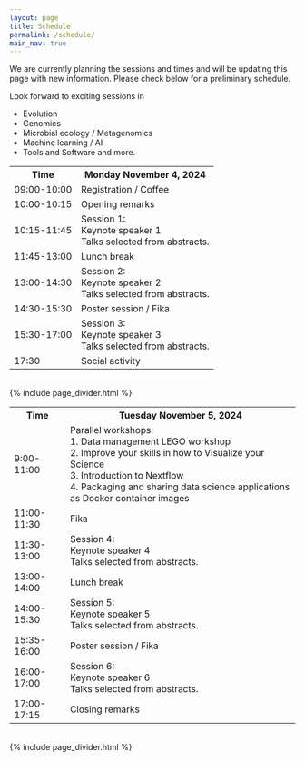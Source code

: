```yaml
---
layout: page
title: Schedule
permalink: /schedule/
main_nav: true
---
```


We are currently planning the sessions and times and will be updating this page with new information. Please check below for a preliminary schedule.

Look forward to exciting sessions in 
- Evolution
- Genomics
- Microbial ecology / Metagenomics
- Machine learning / AI
- Tools and Software
and more.

<!-- ![alt text]({{ site.baseurl }}/assets/profile-placeholder.gif "Profile Picture"){:.profile} -->

<table>
  <tr>
    <th>Time</th>
    <th>Monday November 4, 2024</th>
  </tr>
  <tr>
    <td>09:00-10:00</td>
    <td>Registration / Coffee</td>
  </tr>
  <tr>
    <td>10:00-10:15</td>
    <td>Opening remarks</td>
  </tr>
  <tr>
    <td>10:15-11:45</td>
    <td>Session 1:<br>Keynote speaker 1<br>Talks selected from abstracts.</td>
  </tr>
  <tr>
    <td>11:45-13:00</td>
    <td>Lunch break</td>
  </tr>
  <tr>
    <td>13:00-14:30</td>
    <td>Session 2:<br>Keynote speaker 2<br>Talks selected from abstracts.</td>
  </tr>
  <tr>
    <td>14:30-15:30</td>
    <td>Poster session / Fika</td>
  </tr>
  <tr>
    <td>15:30-17:00</td>
    <td>Session 3:<br>Keynote speaker 3<br>Talks selected from abstracts.</td>
  </tr>
  <tr>
    <td>17:30</td>
    <td>Social activity</td>
  </tr>
</table>

<br>
 {% include page_divider.html %}
 <br>

<table>
  <tr>
    <th>Time</th>
    <th>Tuesday November 5, 2024</th>
  </tr>
  <tr>
    <td>9:00-11:00</td>
    <td>Parallel workshops:<br>1. Data management LEGO workshop<br>2. Improve your skills in how to Visualize your Science<br>3. Introduction to Nextflow<br>4. Packaging and sharing data science applications as Docker container images</td>
  </tr>
   <tr>
    <td>11:00-11:30</td>
    <td>Fika</td>
  </tr>
  <tr>
    <td>11:30-13:00</td>
    <td>Session 4:<br>Keynote speaker 4<br>Talks selected from abstracts.</td>
  </tr>
  <tr>
    <td>13:00-14:00</td>
    <td>Lunch break</td>
  </tr>
  <tr>
    <td>14:00-15:30</td>
    <td>Session 5:<br>Keynote speaker 5<br>Talks selected from abstracts.</td>
  </tr>
  <tr>
    <td>15:35-16:00</td>
    <td>Poster session / Fika</td>
  </tr>
  <tr>
    <td>16:00-17:00</td>
    <td>Session 6:<br>Keynote speaker 6<br>Talks selected from abstracts.</td>
  </tr>
  <tr>
    <td>17:00-17:15</td>
    <td>Closing remarks</td>
  </tr>
</table>

<br>
 {% include page_divider.html %}
